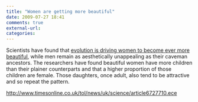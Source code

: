 ```yaml
---
title: "Women are getting more beautiful"
date: 2009-07-27 18:41
comments: true
external-url:
categories:
---
```

Scientists have found that [evolution is driving women to become ever more beautiful][1], while men remain as aesthetically unappealing as their caveman ancestors. The researchers have found beautiful women have more children than their plainer counterparts and that a higher proportion of those children are female. Those daughters, once adult, also tend to be attractive and so repeat the pattern.

<http://www.timesonline.co.uk/tol/news/uk/science/article6727710.ece>

  [1]: http://www.timesonline.co.uk/tol/news/uk/science/article6727710.ece
